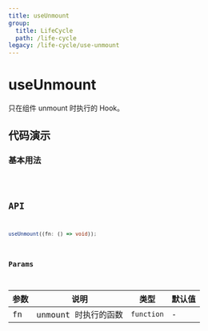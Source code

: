 ```yaml
---
title: useUnmount
group:
  title: LifeCycle
  path: /life-cycle
legacy: /life-cycle/use-unmount
---
```


# useUnmount

只在组件 unmount 时执行的 Hook。

## 代码演示

### 基本用法

<code src="./demos/Demo1.tsx" />

## API

```typescript
useUnmount((fn: () => void));
```

### Params

| 参数 | 说明                 | 类型       | 默认值 |
| ---- | -------------------- | ---------- | ------ |
| fn   | unmount 时执行的函数 | `function` | -      |
